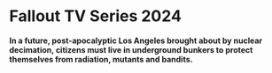 # Fallout TV Series 2024 
**In a future, post-apocalyptic Los Angeles brought about by nuclear decimation, citizens must live in underground bunkers to protect themselves from radiation, mutants and bandits.**
